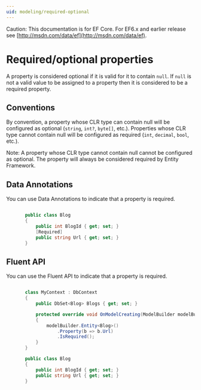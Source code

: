 ```yaml
---
uid: modeling/required-optional
---
```

Caution: This documentation is for EF Core. For EF6.x and earlier release see [http://msdn.com/data/ef](http://msdn.com/data/ef).

  # Required/optional properties

A property is considered optional if it is valid for it to contain `null`. If `null` is not a valid value to be assigned to a property then it is considered to be a required property.

  ## Conventions

By convention, a property whose CLR type can contain null will be configured as optional (`string`, `int?`, `byte[]`, etc.). Properties whose CLR type cannot contain null will be configured as required (`int`, `decimal`, `bool`, etc.).

Note: A property whose CLR type cannot contain null cannot be configured as optional. The property will always be considered required by Entity Framework.

  ## Data Annotations

You can use Data Annotations to indicate that a property is required.

<!-- literal_block {"language": "csharp", "source": "/Users/shirhatti/src/EntityFramework.Docs/docs/modeling/Modeling/DataAnnotations/Samples/Required.cs", "xml:space": "preserve", "classes": [], "backrefs": [], "names": [], "dupnames": [], "highlight_args": {"hl_lines": [4], "linenostart": 1}, "ids": [], "linenos": true} -->

````c#

       public class Blog
       {
           public int BlogId { get; set; }
           [Required]
           public string Url { get; set; }
       }

   ````

  ## Fluent API

You can use the Fluent API to indicate that a property is required.

<!-- literal_block {"language": "csharp", "source": "/Users/shirhatti/src/EntityFramework.Docs/docs/modeling/Modeling/FluentAPI/Samples/Required.cs", "xml:space": "preserve", "classes": [], "backrefs": [], "names": [], "dupnames": [], "highlight_args": {"hl_lines": [7, 8, 9], "linenostart": 1}, "ids": [], "linenos": true} -->

````c#

       class MyContext : DbContext
       {
           public DbSet<Blog> Blogs { get; set; }

           protected override void OnModelCreating(ModelBuilder modelBuilder)
           {
               modelBuilder.Entity<Blog>()
                   .Property(b => b.Url)
                   .IsRequired();
           }
       }

       public class Blog
       {
           public int BlogId { get; set; }
           public string Url { get; set; }
       }

   ````
